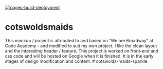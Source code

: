 [![pages-build-deployment](https://github.com/SOliv1/cotswoldsmaids/actions/workflows/pages/pages-build-deployment/badge.svg)](https://github.com/SOliv1/cotswoldsmaids/actions/workflows/pages/pages-build-deployment)

# cotswoldsmaids

This mockup / project is attributed to and based on "We are Broadway" at  Code Academy - and modified to suit my own project.  I like the clean layout and the interesting header / feature.
This project is worked on front-end and css code and will be hosted on Google when it is finished.  It is in the early stages of design modification and content.
#   c o t s w o l d s - m a i d s - s p a r k l e  
 